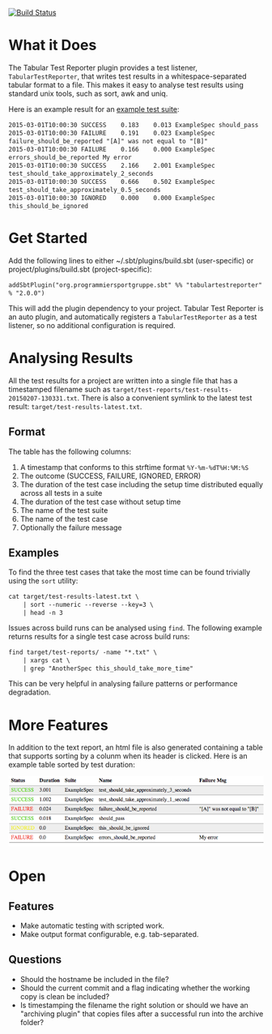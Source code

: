 [![Build Status](https://travis-ci.org/programmiersportgruppe/sbt-tabular-test-reporter.svg?branch=master)](https://travis-ci.org/programmiersportgruppe/sbt-tabular-test-reporter)

What it Does
============

The Tabular Test Reporter plugin provides a test listener, `TabularTestReporter`, that writes test results in a whitespace-separated tabular format to a file. This makes it easy to analyse test results using standard unix tools, such as
sort, awk and uniq.

Here is an example result for an [example test suite](https://github.com/programmiersportgruppe/sbt-tabular-test-reporter/blob/master/src/sbt-test/simple-example/src/test/scala/ExampleSpec.scala):

    2015-03-01T10:00:30 SUCCESS    0.183    0.013 ExampleSpec should_pass
    2015-03-01T10:00:30 FAILURE    0.191    0.023 ExampleSpec failure_should_be_reported "[A]" was not equal to "[B]"
    2015-03-01T10:00:30 FAILURE    0.166    0.000 ExampleSpec errors_should_be_reported My error
    2015-03-01T10:00:30 SUCCESS    2.166    2.001 ExampleSpec test_should_take_approximately_2_seconds
    2015-03-01T10:00:30 SUCCESS    0.666    0.502 ExampleSpec test_should_take_approximately_0.5_seconds
    2015-03-01T10:00:30 IGNORED    0.000    0.000 ExampleSpec this_should_be_ignored


Get Started
===========

Add the following lines to either ~/.sbt/plugins/build.sbt (user-specific) or project/plugins/build.sbt (project-specific):

    addSbtPlugin("org.programmiersportgruppe.sbt" %% "tabulartestreporter" % "2.0.0")

This will add the plugin dependency to your project.
Tabular Test Reporter is an auto plugin, and automatically registers a `TabularTestReporter` as a test listener, so no additional configuration is required.


Analysing Results
=================

All the test results for a project are written into a single file that has a timestamped filename
such as `target/test-reports/test-results-20150207-130331.txt`. There is also a convenient symlink to the latest
test result: `target/test-results-latest.txt`.


Format
------

The table has the following columns:

1. A timestamp that conforms to this strftime format `%Y-%m-%dT%H:%M:%S`
2. The outcome (SUCCESS, FAILURE, IGNORED, ERROR)
3. The duration of the test case including the setup time distributed equally across all tests in a suite
4. The duration of the test case without setup time
5. The name of the test suite
6. The name of the test case
7. Optionally the failure message

Examples
--------

To find the three test cases that take the most time can be found trivially using the `sort` utility:

~~~
cat target/test-results-latest.txt \
    | sort --numeric --reverse --key=3 \
    | head -n 3
~~~

Issues across build runs can be analysed using `find`. The following example returns results for a single
test case across build runs:

~~~
find target/test-reports/ -name "*.txt" \
    | xargs cat \
    | grep "AnotherSpec this_should_take_more_time"
~~~

This can be very helpful in analysing failure patterns or performance degradation.


More Features
=============

In addition to the text report, an html file is also generated containing a table that supports sorting by a colunm when its header is clicked.
Here is an example table sorted by test duration:

![HTML Table Rendering](doc/html-report.png)


Open
====

Features
--------

* Make automatic testing with scripted work.
* Make output format configurable, e.g. tab-separated.

Questions
---------

* Should the hostname be included in the file?
* Should the current commit and a flag indicating whether the working copy is clean be included?
* Is timestamping the filename the right solution or should we have an "archiving plugin"
  that copies files after a successful run into the archive folder?


